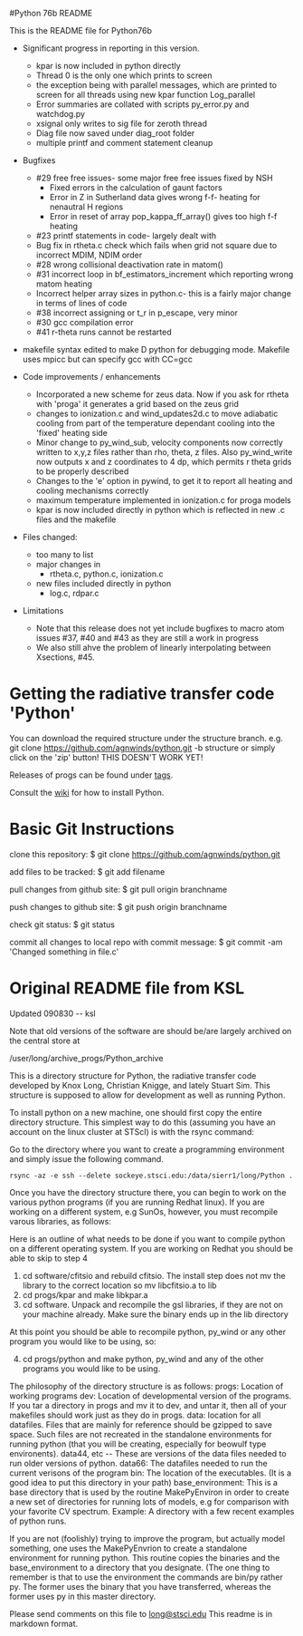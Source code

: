 
#Python 76b README 

This is the README file for Python76b

* Significant progress in reporting in this version.
	* kpar is now included in python directly
	* Thread 0 is the only one which prints to screen
	* the exception being with parallel messages, which are printed to screen for all threads using new kpar function Log_parallel
	* Error summaries are collated with scripts py_error.py and watchdog.py
	* xsignal only writes to sig file for zeroth thread
	* Diag file now saved under diag_root folder
	* multiple printf and comment statement cleanup

* Bugfixes
	* #29 free free issues- some major free free issues fixed by NSH
		* Fixed errors in the calculation of gaunt factors
		* Error in Z in Sutherland data gives wrong f-f- heating for nenautral H regions
		* Error in reset of array pop_kappa_ff_array() gives too high f-f heating
	* #23 printf statements in code- largely dealt with
	* Bug fix in rtheta.c check which fails when grid not square due to incorrect MDIM, NDIM order
	* #28 wrong collisional deactivation rate in matom()
	* #31 incorrect loop in bf_estimators_increment which reporting wrong matom heating
	* Incorrect helper array sizes in python.c- this is a fairly major change in terms of lines of code
	* #38 incorrect assigning or t_r in p_escape, very minor
	* #30 gcc compilation error
	* #41 r-theta runs cannot be restarted
	
* makefile syntax edited to make D python for debugging mode. Makefile uses mpicc but can specify gcc with CC=gcc

* Code improvements / enhancements
	* Incorporated a new scheme for zeus data. Now if you ask for rtheta with 'proga' it generates a grid based on the zeus grid
	* changes to ionization.c and wind_updates2d.c to move adiabatic cooling from part of the temperature dependant cooling into the 'fixed' heating side
	* Minor change to py_wind_sub, velocity components now correctly written to x,y,z files rather than rho, theta, z files. Also py_wind_write now outputs x and z coordinates to 4 dp, which permits r theta grids to be properly described
	* Changes to the 'e' option in pywind, to get it to report all heating and cooling mechanisms correctly
	* maximum temperature implemented in ionization.c for proga models
	* kpar is now included directly in python which is reflected in new .c files and the makefile

* Files changed:
	* too many to list
	* major changes in
		* rtheta.c, python.c, ionization.c
	* new files included directly in python
		* log.c, rdpar.c

* Limitations
	* Note that this release does not yet include bugfixes to macro atom issues #37, #40 and #43 as they are still a work in progress
	* We also still ahve the problem of linearly interpolating between Xsections, #45.




# Getting the radiative transfer code 'Python'

You can download the required structure under the structure branch. e.g.
git clone https://github.com/agnwinds/python.git -b structure
or simply click on the 'zip' button!
THIS DOESN'T WORK YET!


Releases of progs can be found under [tags](https://github.com/agnwinds/python/tags "Wiki").

Consult the [wiki](https://github.com/agnwinds/python/wiki/_pages "Wiki") for how to install Python.




# Basic Git Instructions

clone this repository:
$ git clone https://github.com/agnwinds/python.git

add files to be tracked:
$ git add filename

pull changes from github site:
$ git pull origin branchname

push changes to github site:
$ git push origin branchname

check git status:
$ git status

commit all changes to local repo with commit message:
$ git commit -am 'Changed something in file.c'




# Original README file from KSL

Updated 090830 -- ksl

Note that old versions of the software are should be/are largely archived 
on the central store at

/user/long/archive_progs/Python_archive



This is a directory structure for Python, the radiative transfer code
developed by Knox Long, Christian Knigge, and lately Stuart Sim.  This
structure is supposed to allow for development as well as running Python.

To install python on a new machine, one should first copy the entire
directory structure.  This simplest way to do this (assuming you have
an account on the linux cluster at STScI) is with the rsync command:

Go to the directory where you want to create a programming environment
and simply issue the following command.

	rsync -az -e ssh --delete sockeye.stsci.edu:/data/sierr1/long/Python .


Once you have the directory structure there, you can begin to work on
the various python programs (if you are running Redhat linux).  If
you are working on a different system, e.g SunOs, however, you must 
recompile varous libraries, as follows:

Here is an outline of what needs to be done if you want to compile
python on a different operating system.  If you are working on Redhat
you should be able to skip to step 4

1.  cd software/cfitsio and rebuild cfitsio.  The install step does not
    mv the library to the correct location so mv libcfitsio.a to lib
2.  cd progs/kpar and make libkpar.a
3.  cd software.  Unpack and recompile the gsl libraries, if they are
    not on your machine already.  Make sure the binary ends up in the
    lib directory

At this point you should be able to recompile python, py_wind or any other
program you would like to be using, so:

4.  cd progs/python and make python, py_wind and any of the other programs
    you would like to be using.

The philosophy of the directory structure is as follows:
    progs: Location of working programs
    dev:   Location of developmental version of the programs.  If you tar
	a directory in progs and mv it to dev, and untar it, then all of
	your makefiles should work just as they do in progs.
    data: location for all datafiles.  Files that are mainly for reference
	should be gzipped to save space. Such files are not recreated in
       the standalone environments for running python (that you will be
       creating, especially for beowulf type environents).
    data44, etc -- These are versions of the data files needed to run older
	versions of python.
    data66: The datafiles needed to run the current verisons of the program
    bin: The location of the executables.  (It is a good idea to put
	this directory in your path)
    base_environment:  This is a base directory that is used by the routine
	MakePyEnviron in order to create a new set of directories for running
	lots of models, e.g for comparison with your favorite CV spectrum.
    Example:  A directory with a few recent examples of python runs.
    

If you are not (foolishly) trying to improve the program, but actually model
something, one uses the MakePyEnvrion to create a standalone environment
for running python.  This routine copies the binaries and the base_environment
to a directory that you designate.  (The one thing to remember is that to
use the environment the commands are bin/py rather py.  The former uses
the binary that you have transferred, whereas the former uses py in this
master directory.


Please send comments on this file to long@stsci.edu
This readme is in markdown format.
